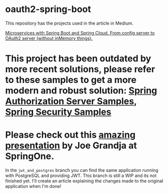 # oauth2-spring-boot
This repository has the projects used in the article in Medium.

[Microservices with Spring Boot and Spring Cloud. From config server to OAuth2 server (without inMemory things).](https://medium.com/@marcusdacoregio/microservices-with-spring-boot-and-spring-cloud-16d2c056ba12)

# This project has been outdated by more recent solutions, please refer to these samples to get a more modern and robust solution: [Spring Authorization Server Samples](https://github.com/spring-projects/spring-authorization-server/tree/main/samples), [Spring Security Samples](https://github.com/spring-projects/spring-security-samples/tree/main/servlet/spring-boot/java/oauth2)

# Please check out this [amazing presentation](https://www.youtube.com/watch?v=ZIjqDIdFyBw&ab_channel=SpringDeveloper) by Joe Grandja at SpringOne.

In the `jwt_and_postgres` branch you can find the same application running with PostgreSQL and providing JWT. This branch is still a WIP and its not finished yet. I'll create an article explaining the changes made to the original application when I'm done!
